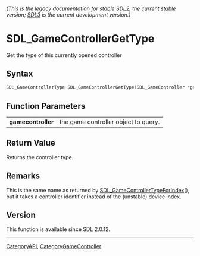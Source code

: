 ###### (This is the legacy documentation for stable SDL2, the current stable version; [SDL3](https://wiki.libsdl.org/SDL3/) is the current development version.)
# SDL_GameControllerGetType

Get the type of this currently opened controller 

## Syntax

```c
SDL_GameControllerType SDL_GameControllerGetType(SDL_GameController *gamecontroller);

```

## Function Parameters

|                        |                                      |
| ---------------------- | ------------------------------------ |
| **gamecontroller**     | the game controller object to query. |

## Return Value

Returns the controller type.

## Remarks

This is the same name as returned by
[SDL_GameControllerTypeForIndex](SDL_GameControllerTypeForIndex)(), but it
takes a controller identifier instead of the (unstable) device index.

## Version

This function is available since SDL 2.0.12.

----
[CategoryAPI](CategoryAPI), [CategoryGameController](CategoryGameController)


